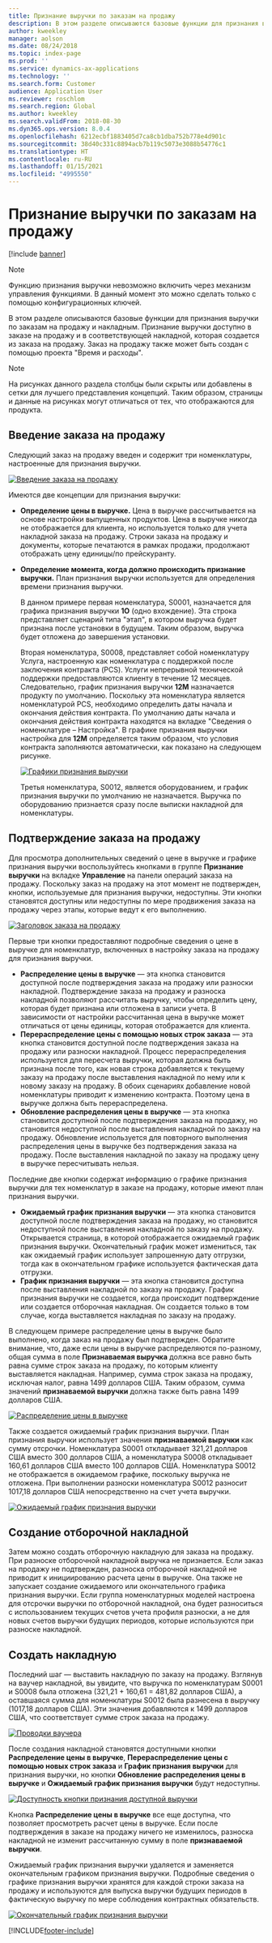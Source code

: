 ```yaml
---
title: Признание выручки по заказам на продажу
description: В этом разделе описываются базовые функции для признания выручки по заказам на продажу и накладным. Признание выручки доступно в заказе на продажу и в соответствующей накладной, которая создается из заказа на продажу.
author: kweekley
manager: aolson
ms.date: 08/24/2018
ms.topic: index-page
ms.prod: ''
ms.service: dynamics-ax-applications
ms.technology: ''
ms.search.form: Customer
audience: Application User
ms.reviewer: roschlom
ms.search.region: Global
ms.author: kweekley
ms.search.validFrom: 2018-08-30
ms.dyn365.ops.version: 8.0.4
ms.openlocfilehash: 6212ecbf1883405d7ca8cb1dba752b778e4d901c
ms.sourcegitcommit: 38d40c331c8894acb7b119c5073e3088b54776c1
ms.translationtype: HT
ms.contentlocale: ru-RU
ms.lasthandoff: 01/15/2021
ms.locfileid: "4995550"
---
```

# <a name="revenue-recognition-on-sales-orders"></a>Признание выручки по заказам на продажу

[!include [banner](../includes/banner.md)]

> [!NOTE]
> Функцию признания выручки невозможно включить через механизм управления функциями. В данный момент это можно сделать только с помощью конфигурационных ключей.

В этом разделе описываются базовые функции для признания выручки по заказам на продажу и накладным. Признание выручки доступно в заказе на продажу и в соответствующей накладной, которая создается из заказа на продажу. Заказ на продажу также может быть создан с помощью проекта "Время и расходы".

> [!NOTE]
> На рисунках данного раздела столбцы были скрыты или добавлены в сетки для лучшего представления концепций. Таким образом, страницы и данные на рисунках могут отличаться от тех, что отображаются для продукта.

## <a name="enter-a-sales-order"></a>Введение заказа на продажу

Следующий заказ на продажу введен и содержит три номенклатуры, настроенные для признания выручки.

[![Введение заказа на продажу](./media/revenue-recognition-so-basic-sales-order-header.png)](./media/revenue-recognition-so-basic-sales-order-header.png)

Имеются две концепции для признания выручки:

- **Определение цены в выручке.** Цена в выручке рассчитывается на основе настройки выпущенных продуктов. Цена в выручке никогда не отображается для клиента, но используется только для учета накладной заказа на продажу. Строки заказа на продажу и документы, которые печатаются в рамках продажи, продолжают отображать цену единицы/по прейскуранту.
- **Определение момента, когда должно происходить признание выручки.** План признания выручки используется для определения времени признания выручки.

    В данном примере первая номенклатура, S0001, назначается для графика признания выручки **1O** (одно вхождение). Эта строка представляет сценарий типа "этап", в котором выручка будет признана после установки в будущем. Таким образом, выручка будет отложена до завершения установки.

    Вторая номенклатура, S0008, представляет собой номенклатуру Услуга, настроенную как номенклатура с поддержкой после заключения контракта (PCS). Услуги непрерывной технической поддержки предоставляются клиенту в течение 12 месяцев. Следовательно, график признания выручки **12М** назначается продукту по умолчанию. Поскольку эта номенклатура является номенклатурой PCS, необходимо определить даты начала и окончания действия контракта. По умолчанию даты начала и окончания действия контракта находятся на вкладке "Сведения о номенклатуре – Настройка". В графике признания выручки настройка для **12M** определяется таким образом, что условия контракта заполняются автоматически, как показано на следующем рисунке.

    [![Графики признания выручки](./media/revenue-recognition-so-basic-revenue-schedules.png)](./media/revenue-recognition-so-basic-revenue-schedules.png)

    Третья номенклатура, S0012, является оборудованием, и график признания выручки по умолчанию не назначается. Выручка по оборудованию признается сразу после выписки накладной для номенклатуры.

## <a name="confirm-the-sales-order"></a>Подтверждение заказа на продажу

Для просмотра дополнительных сведений о цене в выручке и графике признания выручки воспользуйтесь кнопками в группе **Признание выручки** на вкладке **Управление** на панели операций заказа на продажу. Поскольку заказ на продажу на этот момент не подтвержден, кнопки, используемые для признания выручки, недоступны. Эти кнопки становятся доступны или недоступны по мере продвижения заказа на продажу через этапы, которые ведут к его выполнению.

[![Заголовок заказа на продажу](./media/revenue-recognition-so-basic-sales-order-header-02.png)](./media/revenue-recognition-so-basic-sales-order-header-02.png)

Первые три кнопки предоставляют подробные сведения о цене в выручке для номенклатур, включенных в настройку заказа на продажу для признания выручки.

- **Распределение цены в выручке** — эта кнопка становится доступной после подтверждения заказа на продажу или разноски накладной. Подтверждение заказа на продажу и разноска накладной позволяют рассчитать выручку, чтобы определить цену, которая будет признана или отложена в записи учета. В зависимости от настройки рассчитанная цена в выручке может отличаться от цены единицы, которая отображается для клиента.
- **Перераспределение цены с помощью новых строк заказа** — эта кнопка становится доступной после подтверждения заказа на продажу или разноски накладной. Процесс перераспределения используется для пересчета выручки, которая должна быть признана после того, как новая строка добавляется к текущему заказу на продажу после выставления накладной по нему или к новому заказу на продажу. В обоих сценариях добавление новой номенклатуры приводит к изменению контракта. Поэтому цена в выручке должна быть перераспределена.
- **Обновление распределения цены в выручке** — эта кнопка становится доступной после подтверждения заказа на продажу, но становится недоступной после выставления накладной по заказу на продажу. Обновление используется для повторного выполнения распределения цены в выручке без подтверждения заказа на продажу. После выставления накладной по заказу на продажу цену в выручке пересчитывать нельзя.

Последние две кнопки содержат информацию о графике признания выручки для тех номенклатур в заказе на продажу, которые имеют план признания выручки.

- **Ожидаемый график признания выручки** — эта кнопка становится доступной после подтверждения заказа на продажу, но становится недоступной после выставления накладной по заказу на продажу. Открывается страница, в которой отображается ожидаемый график признания выручки. Окончательный график может измениться, так как ожидаемый график использует запрошенную дату отгрузки, тогда как в окончательном графике используется фактическая дата отгрузки.
- **График признания выручки** — эта кнопка становится доступна после выставления накладной по заказу на продажу. График признания выручки не создается, когда происходит подтверждение или создается отборочная накладная. Он создается только в том случае, когда выставляется накладная по заказу на продажу.

В следующем примере распределение цены в выручке было выполнено, когда заказ на продажу был подтвержден. Обратите внимание, что, даже если цены в выручке распределяются по-разному, общая сумма в поле **Признаваемая выручка** должна все равно быть равна сумме строк заказа на продажу, по которым клиенту выставляется накладная. Например, сумма строк заказа на продажу, исключая налог, равна 1499 долларов США. Таким образом, сумма значений **признаваемой выручки** должна также быть равна 1499 долларов США.

[![Распределение цены в выручке](./media/revenue-recognition-so-basic-revenue-price-allocation.png)](./media/revenue-recognition-so-basic-revenue-price-allocation.png)

Также создается ожидаемый график признания выручки. План признания выручки использует значения **признаваемой выручки** как сумму отсрочки. Номенклатура S0001 откладывает 321,21 долларов США вместо 300 долларов США, а номенклатура S0008 откладывает 160,61 долларов США вместо 100 долларов США. Номенклатура S0012 не отображается в ожидаемом графике, поскольку выручка не отложена. При выполнении разноски номенклатура S0012 разносит 1017,18 долларов США непосредственно на счет учета выручки.

[![Ожидаемый график признания выручки](./media/revenue-recognition-so-basic-expected-rev-rec-schedule.png)](./media/revenue-recognition-so-basic-expected-rev-rec-schedule.png)

## <a name="create-the-packing-slip"></a>Создание отборочной накладной

Затем можно создать отборочную накладную для заказа на продажу. При разноске отборочной накладной выручка не признается. Если заказ на продажу не подтвержден, разноска отборочной накладной не приводит к инициированию расчета цены в выручке. Она также не запускает создание ожидаемого или окончательного графика признания выручки. Если группа номенклатурных моделей настроена для отсрочки выручки по отборочной накладной, она будет разноситься с использованием текущих счетов учета профиля разноски, а не для новых счетов выручки будущих периодов, которые используются при разноске накладной.

## <a name="create-the-invoice"></a>Создать накладную

Последний шаг — выставить накладную по заказу на продажу. Взглянув на ваучер накладной, вы увидите, что выручка по номенклатурам S0001 и S0008 была отложена (321,21 + 160,61 = 481,82 долларов США), а оставшаяся сумма для номенклатуры S0012 была разнесена в выручку (1017,18 долларов США). Эти значения добавляются к 1499 долларов США, что соответствует сумме строк заказа на продажу.

[![Проводки ваучера](./media/revenue-recognition-so-voucher-transactions.png)](./media/revenue-recognition-so-voucher-transactions.png)

После создания накладной становятся доступными кнопки **Распределение цены в выручке**, **Перераспределение цены с помощью новых строк заказа** и **График признания выручки** для признания выручки, но кнопки **Обновление распределения цены в выручке** и **Ожидаемый график признания выручки** будут недоступны.

[![Доступность кнопки признания доступной выручки](./media/revenue-recognition-so-basic-after-invoice-buttons.png)](./media/revenue-recognition-so-basic-after-invoice-buttons.png)

Кнопка **Распределение цены в выручке** все еще доступна, что позволяет просмотреть расчет цены в выручке. Если после подтверждения в заказе на продажу ничего не изменилось, разноска накладной не изменит рассчитанную сумму в поле **признаваемой выручки**.

Ожидаемый график признания выручки удаляется и заменяется окончательным графиком признания выручки. Подробные сведения о графике признания выручки хранятся для каждой строки заказа на продажу и используются для выпуска выручки будущих периодов в фактическую выручку по мере соблюдения контрактных обязательств.

[![Окончательный график признания выручки](./media/revenue-recognition-so-revenue-recognition-schedule.png)](./media/revenue-recognition-so-revenue-recognition-schedule.png)


[!INCLUDE[footer-include](../../includes/footer-banner.md)]